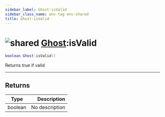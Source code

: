 ```yaml
---
sidebar_label: Ghost:isValid
sidebar_class_name: env-tag env-shared
title: Ghost:isValid
---
```


# <img src='/img/wiki/shared.png' alt='shared' classname='env-tag' /> [Ghost](../ghost/README.md):isValid

```lua
boolean Ghost:isValid()
```

Returns true if valid<br/>

-----------------
## Returns

| Type   | Description |
| ------ | ----------: |
| boolean | No description |
